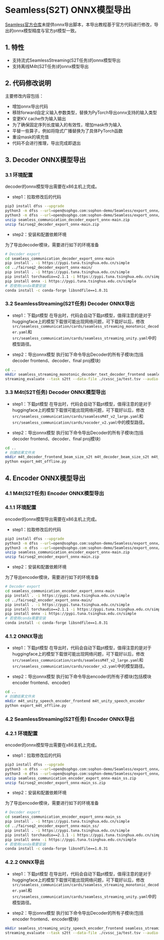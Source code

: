 # Seamless(S2T) ONNX模型导出
[Seamless官方仓库](https://github.com/facebookresearch/seamless_communication)未提供onnx导出脚本，本导出教程基于官方代码进行修改，导出的onnx模型精度与官方pt模型一致。

## 1. 特性
* 支持流式SeamlessStreaming(S2T任务)的onnx模型导出
* 支持离线M4t(S2T任务)的onnx模型导出

## 2. 代码修改说明
主要修改内容包括：
* 增加onnx导出代码
* 移除forward自定义输入参数类型，替换为PyTorch导出onnx支持的输入类型
* 变更KV cache作为输入输出
* 为了确保固定序列长度输入的有效性，增加mask作为输入
* 平替一些算子，例如将隐式广播替换为了具体PyTorch函数
* 重设mask的填充值
* 代码不会进行推理，导出完成即退出

## 3. Decoder ONNX模型导出
### 3.1 环境配置
decoder的onnx模型导出需要在x86主机上完成。

- step1：拉取修改后的代码
```bash
pip3 install dfss --upgrade
python3 -m dfss --url=open@sophgo.com:sophon-demo/Seamless/export_onnx/seamless_communication_decoder_export_onnx-main.zip
python3 -m dfss --url=open@sophgo.com:sophon-demo/Seamless/export_onnx/fairseq2_decoder_export_onnx-main.zip
unzip seamless_communication_decoder_export_onnx-main.zip
unzip fairseq2_decoder_export_onnx-main.zip
```
- step2：安装和配置依赖环境

为了导出decoder模块，需要进行如下的环境准备
```bash
# Decoder export
cd seamless_communication_decoder_export_onnx-main
pip install . -i https://pypi.tuna.tsinghua.edu.cn/simple
cd ../fairseq2_decoder_export_onnx-main/
pip install . -i https://pypi.tuna.tsinghua.edu.cn/simple
pip install torchaudio==2.1.1 -i https://pypi.tuna.tsinghua.edu.cn/simple
pip install onnx -i https://pypi.tuna.tsinghua.edu.cn/simple
# 若使用conda需要安装
conda install -c conda-forge libsndfile==1.0.31
```

### 3.2 SeamlessStreaming(S2T任务) Decoder ONNX导出
- step1：下载pt模型
在导出时，代码会自动下载pt模型，值得注意的是对于huggingface上的模型下载很可能出现网络问题，可下载好以后，修改`src/seamless_communication/cards/seamless_streaming_monotonic_decoder.yaml`和`src/seamless_communication/cards/seamless_streaming_unity.yaml`中的模型路径。

- step2：导出onnx模型
执行如下命令导出Decoder的所有子模块(包括decoder frontend、decoder、final proj模块)
```bash
cd ..
mkdir seamless_streaming_monotonic_decoder_text_decoder_frontend seamless_streaming_monotonic_decoder_text_decoder_step_bigger_1 seamless_streaming_monotonic_decoder_text_decoder_step_equal_1 seamless_streaming_monotonic_decoder_final_proj
streaming_evaluate --task s2tt --data-file ./cvssc_ja/test.tsv --audio-root-dir ./cvssc_ja/test --output ./test --tgt-lang eng --dtype fp32 --device cpu
```

### 3.3 M4t(S2T任务) Decoder ONNX模型导出
- step1：下载pt模型
在导出时，代码会自动下载pt模型，值得注意的是对于huggingface上的模型下载很可能出现网络问题，可下载好以后，修改`src/seamless_communication/cards/seamlessM4T_v2_large.yaml`和`src/seamless_communication/cards/vocoder_v2.yaml`中的模型路径。

- step2：导出onnx模型
执行如下命令导出Decoder的所有子模块(包括decoder frontend、decoder、final proj模块)
```bash
cd ..
# 创建结果文件夹
mkdir m4t_decoder_frontend_beam_size_s2t m4t_decoder_beam_size_s2t m4t_decoder_final_proj_beam_size_s2t 
python export_m4t_offline.py
```

## 4. Encoder ONNX模型导出

### 4.1 M4t(S2T任务) Encoder ONNX模型导出
### 4.1.1 环境配置
encoder的onnx模型导出需要在x86主机上完成。

- step1：拉取修改后的代码
```bash
pip3 install dfss --upgrade
python3 -m dfss --url=open@sophgo.com:sophon-demo/Seamless/export_onnx/seamless_communication_encoder_export_onnx-main.zip
python3 -m dfss --url=open@sophgo.com:sophon-demo/Seamless/export_onnx/fairseq2_encoder_export_onnx-main.zip
unzip seamless_communication_encoder_export_onnx-main.zip
unzip fairseq2_encoder_export_onnx-main.zip
```

- step2：安装和配置依赖环境

为了导出encoder模块，需要进行如下的环境准备
```bash
# Decoder export
cd seamless_communication_encoder_export_onnx-main
pip install . -i https://pypi.tuna.tsinghua.edu.cn/simple
cd ../fairseq2_encoder_export_onnx-main/
pip install . -i https://pypi.tuna.tsinghua.edu.cn/simple
pip install torchaudio==2.1.1 -i https://pypi.tuna.tsinghua.edu.cn/simple
pip install onnx -i https://pypi.tuna.tsinghua.edu.cn/simple
# 若使用conda需要安装
conda install -c conda-forge libsndfile==1.0.31
```
### 4.1.2 ONNX导出
- step1：下载pt模型
在导出时，代码会自动下载pt模型，值得注意的是对于huggingface上的模型下载很可能出现网络问题，可下载好以后，修改`src/seamless_communication/cards/seamlessM4T_v2_large.yaml`和`src/seamless_communication/cards/vocoder_v2.yaml`中的模型路径。

- step2：导出onnx模型
执行如下命令导出encoder的所有子模块(包括模块encoder frontend、encoder)
```bash
cd ..
# 创建结果文件夹
mkdir m4t_unity_speech_encoder_frontend m4t_unity_speech_encoder
python export_m4t_offline.py
```

### 4.2 SeamlessStreaming(S2T任务) Encoder ONNX导出
### 4.2.1 环境配置
encoder的onnx模型导出需要在x86主机上完成。

- step1：拉取修改后的代码
```bash
pip3 install dfss --upgrade
python3 -m dfss --url=open@sophgo.com:sophon-demo/Seamless/export_onnx/seamless_communication_encoder_export_onnx-main_ss.zip
python3 -m dfss --url=open@sophgo.com:sophon-demo/Seamless/export_onnx/fairseq2_encoder_export_onnx-main_ss.zip
unzip seamless_communication_encoder_export_onnx-main_ss.zip
unzip fairseq2_encoder_export_onnx-main_ss.zip
```

- step2：安装和配置依赖环境

为了导出encoder模块，需要进行如下的环境准备
```bash
# Decoder export
cd seamless_communication_encoder_export_onnx-main_ss
pip install . -i https://pypi.tuna.tsinghua.edu.cn/simple
cd ../fairseq2_encoder_export_onnx-main_ss/
pip install . -i https://pypi.tuna.tsinghua.edu.cn/simple
pip install torchaudio==2.1.1 -i https://pypi.tuna.tsinghua.edu.cn/simple
pip install onnx -i https://pypi.tuna.tsinghua.edu.cn/simple
# 若使用conda需要安装
conda install -c conda-forge libsndfile==1.0.31
```
### 4.2.2 ONNX导出
- step1：下载pt模型
在导出时，代码会自动下载pt模型，值得注意的是对于huggingface上的模型下载很可能出现网络问题，可下载好以后，修改`src/seamless_communication/cards/seamless_streaming_monotonic_decoder.yaml`和`src/seamless_communication/cards/seamless_streaming_unity.yaml`中的模型路径。

- step2：导出onnx模型
执行如下命令导出Decoder的所有子模块(包括encoder frontend、encoder模块)
```bash
mkdir seamless_streaming_unity_speech_encoder_frontend seamless_streaming_unity_speech_encoder
streaming_evaluate --task s2tt --data-file ./cvssc_ja/test.tsv --audio-root-dir ./cvssc_ja/test --output ./test --tgt-lang eng --dtype fp32 --device cpu
```